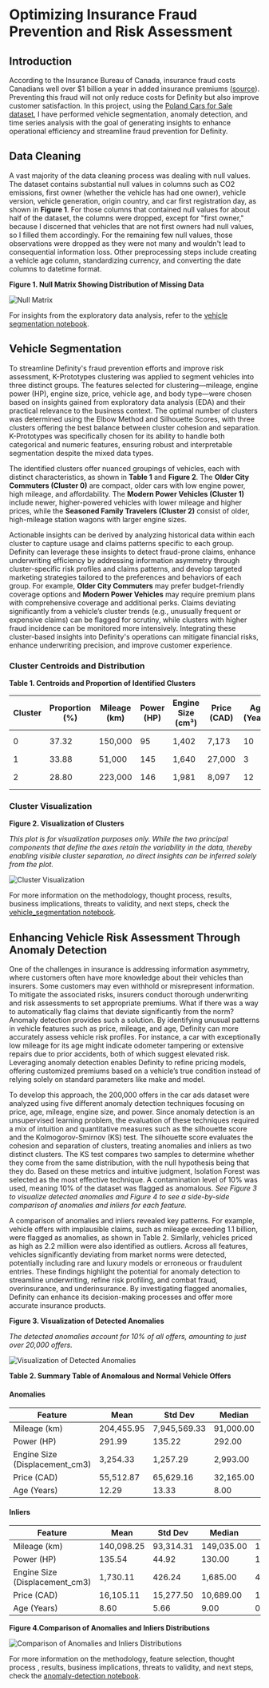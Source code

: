 # Optimizing Insurance Fraud Prevention and Risk Assessment 
## Introduction

According to the Insurance Bureau of Canada, insurance fraud costs Canadians well over $1 billion a year in added insurance premiums ([source](https://www.ibc.ca/news-insights/news/vigilance-is-key-in-fighting-insurance-fraud)). Preventing this fraud will not only reduce costs for Definity but also improve customer satisfaction. In this project, using the [Poland Cars for Sale dataset](https://www.kaggle.com/datasets/bartoszpieniak/poland-cars-for-sale-dataset), I have performed vehicle segmentation, anomaly detection, and time series analysis with the goal of generating insights to enhance operational efficiency and streamline fraud prevention for Definity.

## Data Cleaning

A vast majority of the data cleaning process was dealing with null values. The dataset contains substantial null values in columns such as CO2 emissions, first owner (whether the vehicle has had one owner), vehicle version, vehicle generation, origin country, and car first registration day, as shown in **Figure 1**. For those columns that contained null values for about half of the dataset, the columns were dropped, except for "first owner," because I discerned that vehicles that are not first owners had null values, so I filled them accordingly. For the remaining few null values, those observations were dropped as they were not many and wouldn't lead to consequential information loss. Other preprocessing steps include creating a vehicle age column, standardizing currency, and converting the date columns to datetime format.


**Figure 1. Null Matrix Showing Distribution of Missing Data**

![Null Matrix](Plots/null_matrix.png)


For insights from the exploratory data analysis, refer to the [vehicle segmentation notebook](vehicle-segmentation.ipynb).

## Vehicle Segmentation

To streamline Definity's fraud prevention efforts and improve risk assessment, K-Prototypes clustering was applied to segment vehicles into three distinct groups. The features selected for clustering—mileage, engine power (HP), engine size, price, vehicle age, and body type—were chosen based on insights gained from exploratory data analysis (EDA) and their practical relevance to the business context. The optimal number of clusters was determined using the Elbow Method and Silhouette Scores, with three clusters offering the best balance between cluster cohesion and separation. K-Prototypes was specifically chosen for its ability to handle both categorical and numeric features, ensuring robust and interpretable segmentation despite the mixed data types.

The identified clusters offer nuanced groupings of vehicles, each with distinct characteristics, as shown in **Table 1** and **Figure 2**. The **Older City Commuters (Cluster 0)** are compact, older cars with low engine power, high mileage, and affordability. The **Modern Power Vehicles (Cluster 1)** include newer, higher-powered vehicles with lower mileage and higher prices, while the **Seasoned Family Travelers (Cluster 2)** consist of older, high-mileage station wagons with larger engine sizes. 

Actionable insights can be derived by analyzing historical data within each cluster to capture usage and claims patterns specific to each group. Definity can leverage these insights to detect fraud-prone claims, enhance underwriting efficiency by addressing information asymmetry through cluster-specific risk profiles and claims patterns, and develop targeted marketing strategies tailored to the preferences and behaviors of each group. For example, **Older City Commuters** may prefer budget-friendly coverage options and  **Modern Power Vehicles** may require premium plans with comprehensive coverage and additional perks. Claims deviating significantly from a vehicle’s cluster trends (e.g., unusually frequent or expensive claims) can be flagged for scrutiny, while clusters with higher fraud incidence can be monitored more intensively. Integrating these cluster-based insights into Definity's operations can mitigate financial risks, enhance underwriting precision, and improve customer experience.

### Cluster Centroids and Distribution

**Table 1. Centroids and Proportion of Identified Clusters**

| Cluster | Proportion (%) | Mileage (km) | Power (HP) | Engine Size (cm³) | Price (CAD) | Age (Years) | Type            |
|---------|----------------|--------------|------------|--------------------|-------------|-------------|-----------------|
| 0       | 37.32          | 150,000      | 95         | 1,402              | 7,173       | 10          | City Car        |
| 1       | 33.88          | 51,000       | 145        | 1,640              | 27,000      | 3           | SUV             |
| 2       | 28.80          | 223,000      | 146        | 1,981              | 8,097       | 12          | Station Wagon   |

### Cluster Visualization

**Figure 2. Visualization of Clusters**

*This plot is for visualization purposes only. While the two principal components that define the axes retain the variability in the data, thereby enabling visible cluster separation, no direct insights can be inferred solely from the plot.*

![Cluster Visualization](Plots/cluster_viz.png)

For more information on the methodology, thought process, results, business implications, threats to validity, and next steps, check the [vehicle_segmentation notebook](vehicle-segmentation.ipynb).



## Enhancing Vehicle Risk Assessment Through Anomaly Detection

One of the challenges in insurance is addressing information asymmetry, where customers often have more knowledge about their vehicles than insurers. Some customers may even withhold or misrepresent information. To mitigate the associated risks, insurers conduct thorough underwriting and risk assessments to set appropriate premiums. What if there was a way to automatically flag claims that deviate significantly from the norm? Anomaly detection provides such a solution. By identifying unusual patterns in vehicle features such as price, mileage, and age, Definity can more accurately assess vehicle risk profiles. For instance, a car with exceptionally low mileage for its age might indicate odometer tampering or extensive repairs due to prior accidents, both of which suggest elevated risk. Leveraging anomaly detection enables Definity to refine pricing models, offering customized premiums based on a vehicle’s true condition instead of relying solely on standard parameters like make and model.

To develop this approach, the 200,000 offers in the car ads dataset were analyzed using five different anomaly detection techniques focusing on price, age, mileage, engine size, and power. Since anomaly detection is an unsupervised learning problem, the evaluation of these techniques required a mix of intuition and quantitative measures such as the silhouette score and the Kolmogorov-Smirnov (KS) test. The silhouette score evaluates the cohesion and separation of clusters, treating anomalies and inliers as two distinct clusters. The KS test compares two samples to determine whether they come from the same distribution, with the null hypothesis being that they do. Based on these metrics and intuitive judgment, Isolation Forest was selected as the most effective technique. A contamination level of 10% was used, meaning 10% of the dataset was flagged as anomalous. *See Figure 3 to visualize detected anomalies and Figure 4 to see a side-by-side comparison of anomalies and inliers for each feature.*

A comparison of anomalies and inliers revealed key patterns. For example, vehicle offers with implausible claims, such as mileage exceeding 1.1 billion, were flagged as anomalies, as shown in Table 2. Similarly, vehicles priced as high as 2.2 million were also identified as outliers. Across all features, vehicles significantly deviating from market norms were detected, potentially including rare and luxury models or erroneous or fraudulent entries. These findings highlight the potential for anomaly detection to streamline underwriting, refine risk profiling, and combat fraud, overinsurance, and underinsurance. By investigating flagged anomalies, Definity can enhance its decision-making processes and offer more accurate insurance products.

**Figure 3. Visualization of Detected Anomalies**

*The detected anomalies account for 10% of all offers, amounting to just over 20,000 offers.*

![Visualization of Detected Anomalies](Plots/anomalies_plot.png)



**Table 2. Summary Table of Anomalous and Normal Vehicle Offers**

#### Anomalies
| Feature                        | Mean      | Std Dev   | Median   | Min   | Max          |
|--------------------------------|-----------|-----------|----------|-------|--------------|
| Mileage (km)                   | 204,455.95 | 7,945,569.33 | 91,000.00 | 1.00  | 1,111,111,111.00 |
| Power (HP)                     | 291.99     | 135.22    | 292.00   | 1.00  | 1,300.00     |
| Engine Size (Displacement_cm3) | 3,254.33   | 1,257.29  | 2,993.00 | 400.00| 8,400.00     |
| Price (CAD)                    | 55,512.87  | 65,629.16 | 32,165.00| 211.00| 2,273,975.00 |
| Age (Years)                    | 12.29      | 13.33     | 8.00     | 0.00  | 106.00       |

#### Inliers
| Feature                        | Mean      | Std Dev   | Median   | Min   | Max         |
|--------------------------------|-----------|-----------|----------|-------|-------------|
| Mileage (km)                   | 140,098.25| 93,314.31 | 149,035.00| 1.00  | 2,930,000.00|
| Power (HP)                     | 135.54    | 44.92     | 130.00   | 1.00  | 340.00      |
| Engine Size (Displacement_cm3) | 1,730.11  | 426.24    | 1,685.00 | 400.00| 4,015.00    |
| Price (CAD)                    | 16,105.11 | 15,277.50 | 10,689.00| 190.00| 100,426.00  |
| Age (Years)                    | 8.60      | 5.66      | 9.00     | 0.00  | 32.00       |


**Figure 4.Comparison of Anomalies and Inliers Distributions**

![Comparison of Anomalies and Inliers Distributions](Plots/violin_plot.png)

For more information on the methodology, feature selection, thought process , results, business implications, threats to validity, and next steps, check the [anomaly-detection notebook](anomaly-detection.ipynb).
